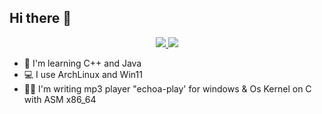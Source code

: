 ## Hi there 👋
<p align = 'center'>
<a href="https://t.me/anothersociety"><img src="https://img.shields.io/badge/Telegram-2CA5E0?style=for-the-badge&logo=telegram&logoColor=white" /> </a>
<a href="https://github.com/Flartiks"><img src="https://img.shields.io/badge/GitHub-100000?style=for-the-badge&logo=github&logoColor=white" /> </a>
</p>

- 👀 I'm learning C++ and Java
- 💻 I use ArchLinux and Win11
- 👨‍💻 I'm writing mp3 player "echoa-play' for windows & Os Kernel on C with ASM x86_64
<!--
**Flartiks/flartiks** is a ✨ _special_ ✨ repository because its `README.md` (this file) appears on your GitHub profile.

Here are some ideas to get you started:

- 🔭 I’m currently working on ...
- 🌱 I’m currently learning ...
- 👯 I’m looking to collaborate on ...
- 🤔 I’m looking for help with ...
- 💬 Ask me about ...
- 📫 How to reach me: ...
- 😄 Pronouns: ...
- ⚡ Fun fact: ...
-->
